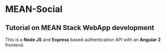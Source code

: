 # MEAN-Social
## Tutorial on MEAN Stack WebApp development

This is a **Node JS** and **Express** based authentication API with an **Angular 2** frontend.

